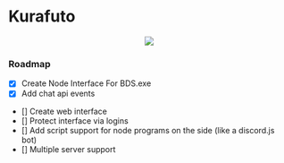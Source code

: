 # Kurafuto
<p align="center">
  <img src="https://animiru.dev/kurafuto.png"/>
</p>

### Roadmap
- [x] Create Node Interface For BDS.exe
- [x] Add chat api events
- [] Create web interface
- [] Protect interface via logins
- [] Add script support for node programs on the side (like a discord.js bot)
- [] Multiple server support
